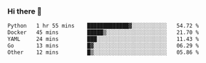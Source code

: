 ### Hi there 👋

<!--START_SECTION:waka-->

```txt
Python   1 hr 55 mins    █████████████▓░░░░░░░░░░░   54.72 %
Docker   45 mins         █████▒░░░░░░░░░░░░░░░░░░░   21.70 %
YAML     24 mins         ███░░░░░░░░░░░░░░░░░░░░░░   11.43 %
Go       13 mins         █▓░░░░░░░░░░░░░░░░░░░░░░░   06.29 %
Other    12 mins         █▒░░░░░░░░░░░░░░░░░░░░░░░   05.86 %
```

<!--END_SECTION:waka-->

<!--
**jerry-shao/jerry-shao** is a ✨ _special_ ✨ repository because its `README.md` (this file) appears on your GitHub profile.

Here are some ideas to get you started:

- 🔭 I’m currently working on ...
- 🌱 I’m currently learning ...
- 👯 I’m looking to collaborate on ...
- 🤔 I’m looking for help with ...
- 💬 Ask me about ...
- 📫 How to reach me: ...
- 😄 Pronouns: ...
- ⚡ Fun fact: ...
-->
